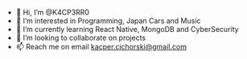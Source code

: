 - 👋 Hi, I’m @K4CP3RR0
- 👀 I’m interested in Programming, Japan Cars and Music
- 🌱 I’m currently learning React Native, MongoDB and CyberSecurity
- 💞️ I’m looking to collaborate on projects
- 📫 Reach me on email kacper.cichorski@gmail.com

<!---
K4CP3RR0/K4CP3RR0 is a ✨ special ✨ repository because its `README.md` (this file) appears on your GitHub profile.
You can click the Preview link to take a look at your changes.
--->

